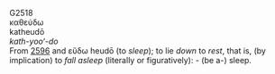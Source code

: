<body>
  <p>G2518<br>  καθεύδω  <br> katheudō  <br><i>kath-yoo‘-do </i><br>From <a href="g2596.htm">2596</a> and   εὕδω    heudō   (to <i>sleep</i>); to lie <i>down</i> to <i>rest</i>, that is, (by implication) to <i>fall</i> <i>asleep</i> (literally or figuratively): - (be a-) sleep.<br></p>
 </body>